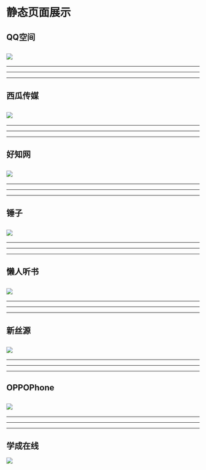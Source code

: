 # 静态页面展示

## QQ空间
![](./images/QQ.png)
-----------------
-----------------
-----------------
-----------------
## 西瓜传媒
![](./images/watermelon.png)
-----------------
-----------------
-----------------
-----------------
## 好知网
![](./images/fineToKnow.png)
-----------------
-----------------
-----------------
-----------------
## 锤子
![](./images/hammer.png)
-----------------
-----------------
-----------------
-----------------
## 懒人听书
![](./images/lazybook.png)
-----------------
-----------------
-----------------
-----------------
## 新丝源
![](./images/makeup.png)
-----------------
-----------------
-----------------
-----------------
## OPPOPhone
![](./images/OPPOphone.png)
-----------------
-----------------
-----------------
-----------------
## 学成在线
![](./images/stu.png)